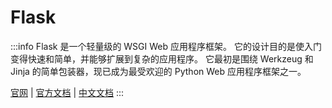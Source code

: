 # Flask

:::info
Flask 是一个轻量级的 WSGI Web 应用程序框架。
它的设计目的是使入门变得快速和简单，并能够扩展到复杂的应用程序。
它最初是围绕 Werkzeug 和 Jinja 的简单包装器，现已成为最受欢迎的 Python Web 应用程序框架之一。

[官网](https://palletsprojects.com/)
| [官方文档](https://flask.palletsprojects.com/en/2.3.x/)
| [中文文档](https://dormousehole.readthedocs.io/en/latest/index.html)
:::